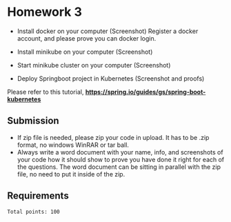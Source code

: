 # Homework 3

* Install docker on your computer (Screenshot)
  Register a docker account, and please prove you can docker login.
  
* Install minikube on your computer (Screenshot)

* Start minikube cluster on your computer (Screenshot)

* Deploy Springboot project in Kubernetes (Screenshot and proofs)

Please refer to this tutorial,
**https://spring.io/guides/gs/spring-boot-kubernetes**

## Submission

* If zip file is needed, please zip your code in upload. It has to be .zip format, no windows WinRAR or tar ball.
* Always write a word document with your name, info, and screenshots of your code how it should show to prove you have done it right for each of the questions. The word document can be sitting in parallel with the zip file, no need to put it inside of the zip.

## Requirements

`Total points: 100`

